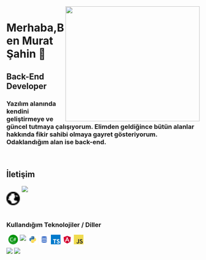 <img src="https://media4.giphy.com/media/scZPhLqaVOM1qG4lT9/giphy.gif?cid=ecf05e47pmjyi4od56sln7utptsm8rjz6cbsapo0cv9sk3z6&rid=giphy.gif&ct=g" align="right" width="350px" height="300px">


# Merhaba,Ben Murat Şahin :wave:
## Back-End Developer

### Yazılım alanında kendini geliştirmeye ve güncel tutmaya çalışıyorum. Elimden geldiğince bütün alanlar hakkında fikir sahibi olmaya gayret gösteriyorum. Odaklandığım alan ise back-end.

<br/>

## İletişim

[<img align="left" alt="muratsah.com" width="35px" style="margin-right:5px;margin-top:15px;" src="https://raw.githubusercontent.com/iconic/open-iconic/master/svg/globe.svg" />][website]

[<img align="left" width="32" src='https://unpkg.com/simple-icons@v4/icons/linkedin.svg'/>][linkedin]

<br/>
<br/>
<br/>
<br/>


### Kullandığım Teknolojiler / Diller
<img src="https://raw.githubusercontent.com/github/explore/80688e429a7d4ef2fca1e82350fe8e3517d3494d/topics/csharp/csharp.png" align="left" height="25px" witdh="25px" style="margin-left:5px">

<img src = "https://camo.githubusercontent.com/8b811db858b9928b975227aa907b204538199f4cc747e82e87cf72bc6a46415d/68747470733a2f2f73332d61702d736f757468656173742d312e616d617a6f6e6177732e636f6d2f686f6d65706167652d6d656469612f77702d636f6e74656e742f75706c6f6164732f323032302f30332f30343039323433342f4e45545f436f72655f4c6f676f2e706e67" align="left" height="25px" witdh="25px" style="margin-left:5px">

<img src="https://raw.githubusercontent.com/github/explore/80688e429a7d4ef2fca1e82350fe8e3517d3494d/topics/python/python.png" align="left" height="25px" witdh="25px" style="margin-left:5px">

<img src="https://raw.githubusercontent.com/github/explore/80688e429a7d4ef2fca1e82350fe8e3517d3494d/topics/sql/sql.png" align="left" height="25px" witdh="25px" style="margin-left:5px">

<img src="https://raw.githubusercontent.com/github/explore/80688e429a7d4ef2fca1e82350fe8e3517d3494d/topics/typescript/typescript.png" height="25px" align="left" witdh="25px" style="margin-left:5px">

<img src="https://raw.githubusercontent.com/github/explore/80688e429a7d4ef2fca1e82350fe8e3517d3494d/topics/angular/angular.png" align="left" height="25px" witdh="25px" style="margin-left:5px">


<img src="https://raw.githubusercontent.com/github/explore/80688e429a7d4ef2fca1e82350fe8e3517d3494d/topics/javascript/javascript.png" align="left" height="25px" witdh="25px" style="margin-left:5px">

<br/>
<br/>
<img src="https://github-readme-stats.vercel.app/api?username=MuratShn&theme=radical">
<img src="https://github-readme-stats.vercel.app/api/top-langs/?username=MuratShn&theme=radical">





[linkedin]: https://www.linkedin.com/in/murat-%C5%9Fahin-45b7b8229/ 
[website]: https://muratsah.com




<!--
**MuratShn/MuratShn** is a ✨ _special_ ✨ repository because its `README.md` (this file) appears on your GitHub profile.

Here are some ideas to get you started:

- 🔭 I’m currently working on ...
- 🌱 I’m currently learning ...
- 👯 I’m looking to collaborate on ...
- 🤔 I’m looking for help with ...
- 💬 Ask me about ...
- 📫 How to reach me: ...
- 😄 Pronouns: ...
- ⚡ Fun fact: ...
-->
